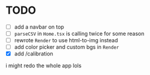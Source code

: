 # TODO
- [ ] add a navbar on top
- [ ] `parseCSV` in `Home.tsx` is calling twice for some reason
- [ ] rewrote `Render` to use html-to-img instead
- [ ] add color picker and custom bgs in `Render`
- [x] add /calibration

i might redo the whole app lols